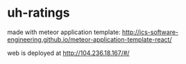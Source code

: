 # uh-ratings

made with meteor application template: http://ics-software-engineering.github.io/meteor-application-template-react/

web is deployed at http://104.236.18.167/#/
